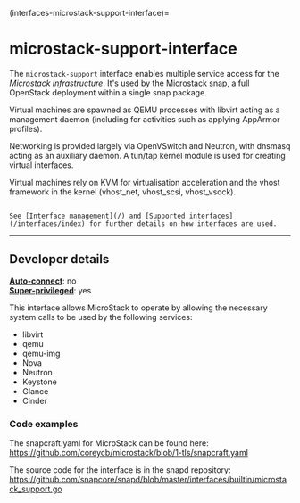 (interfaces-microstack-support-interface)=
# microstack-support-interface

The `microstack-support` interface enables multiple service access for the _Microstack infrastructure_. It's used by the [Microstack](https://microstack.run/) snap, a full OpenStack deployment within a single snap package.
 
Virtual machines are spawned as QEMU processes with libvirt acting as a management daemon (including for activities such as applying AppArmor profiles).

Networking is provided largely via OpenVSwitch and Neutron, with dnsmasq acting as an auxiliary daemon. A tun/tap kernel module is used for creating virtual interfaces.

Virtual machines rely on KVM for virtualisation acceleration and the vhost framework in the kernel (vhost_net, vhost_scsi, vhost_vsock).

```{tip}

See [Interface management](/) and [Supported interfaces](/interfaces/index) for further details on how interfaces are used.
```

---

<h2 id='heading--dev-details'>Developer details </h2>

**[Auto-connect](/t/interface-management/6154#heading--auto-connections)**: no</br>
**[Super-privileged](/)**: yes</br>

This interface allows MicroStack to operate by allowing the necessary system calls to be used by the following services:
- libvirt
- qemu
- qemu-img
- Nova
- Neutron
- Keystone
- Glance
- Cinder

### Code examples

The snapcraft.yaml for MicroStack can be found here: https://github.com/coreycb/microstack/blob/1-tls/snapcraft.yaml

The source code for the interface is in the snapd repository: https://github.com/snapcore/snapd/blob/master/interfaces/builtin/microstack_support.go

